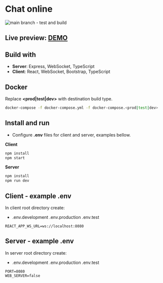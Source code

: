 # Chat online

![main branch - test and build](https://github.com/Pioryd/chat-online/actions/workflows/docker-publish.yml/badge.svg?branch=main)

## Live preview: [DEMO](https://chat-305014.ew.r.appspot.com/)

## Build with

- **Server**: Express, WebSocket, TypeScript
- **Client**: React, WebSocket, Bootstrap, TypeScript

## Docker

Replace **<prod|test|dev>** with destination build type.

```bash
docker-compose -f docker-compose.yml -f docker-compose.<prod|test|dev>.yml up -d
```

## Install and run

- Configure **.env** files for client and server, examples bellow.

**Client**
```bash
npm install
npm start
```

**Server**
```bash
npm install
npm run dev
```

## Client - example .env

In client root directory create:

- .env.development .env.production .env.test

```environment
REACT_APP_WS_URL=ws://localhost:8080
```

## Server - example .env

In server root directory create:

- .env.development .env.production .env.test

```environment
PORT=8080
WEB_SERVER=false
```
